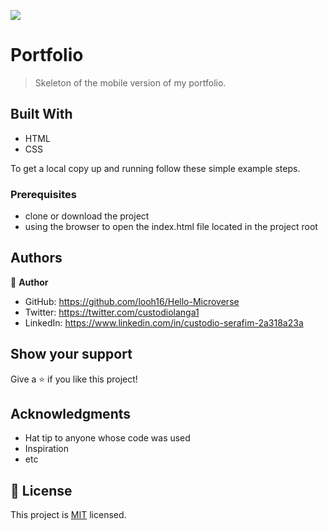 ![](https://img.shields.io/badge/Microverse-blueviolet)

# Portfolio

>Skeleton of the mobile version of my portfolio.


## Built With

- HTML
- CSS

To get a local copy up and running follow these simple example steps.

### Prerequisites

- clone or download the project
- using the browser to open the index.html file located in the project root



## Authors

👤 **Author**

- GitHub: https://github.com/looh16/Hello-Microverse
- Twitter: https://twitter.com/custodiolanga1
- LinkedIn: https://www.linkedin.com/in/custodio-serafim-2a318a23a

## Show your support

Give a ⭐️ if you like this project!

## Acknowledgments

- Hat tip to anyone whose code was used
- Inspiration
- etc

## 📝 License

This project is [MIT](./MIT.md) licensed.
